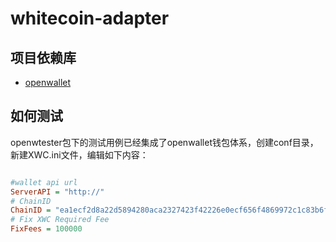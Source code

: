 # whitecoin-adapter

## 项目依赖库

- [openwallet](https://github.com/blocktree/openwallet.git)

## 如何测试

openwtester包下的测试用例已经集成了openwallet钱包体系，创建conf目录，新建XWC.ini文件，编辑如下内容：

```ini

#wallet api url
ServerAPI = "http://"
# ChainID
ChainID = "ea1ecf2d8a22d5894280aca2327423f42226e0ecf656f4869972c1c83b6f2a63"
# Fix XWC Required Fee
FixFees = 100000

```